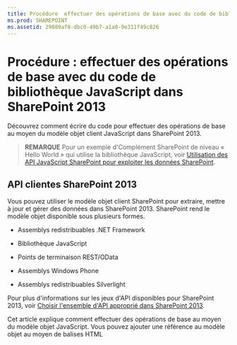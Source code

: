 ```yaml
---
title: Procédure  effectuer des opérations de base avec du code de bibliothèque JavaScript dans SharePoint 2013
ms.prod: SHAREPOINT
ms.assetid: 29089af8-dbc0-49b7-a1a0-9e311f49c826
---
```



# Procédure : effectuer des opérations de base avec du code de bibliothèque JavaScript dans SharePoint 2013
Découvrez comment écrire du code pour effectuer des opérations de base au moyen du modèle objet client JavaScript dans SharePoint 2013.
> **REMARQUE**
> Pour un exemple d'Complément SharePoint de niveau « Hello World » qui utilise la bibliothèque JavaScript, voir  [Utilisation des API JavaScript SharePoint pour exploiter les données SharePoint](use-the-sharepoint-javascript-apis-to-work-with-sharepoint-data.md). 
  
    
    


## API clientes SharePoint 2013
<a name="ClientAPIs"> </a>

Vous pouvez utiliser le modèle objet client SharePoint pour extraire, mettre à jour et gérer des données dans SharePoint 2013. SharePoint rend le modèle objet disponible sous plusieurs formes.
  
    
    

- Assemblys redistribuables .NET Framework
    
  
- Bibliothèque JavaScript
    
  
- Points de terminaison REST/OData
    
  
- Assemblys Windows Phone
    
  
- Assemblys redistribuables Silverlight
    
  
Pour plus d'informations sur les jeux d'API disponibles pour SharePoint 2013, voir  [Choisir l'ensemble d'API approprié dans SharePoint 2013](http://msdn.microsoft.com/library/f36645da-77c5-47f1-a2ca-13d4b62b320d%28Office.15%29.aspx).
  
    
    
Cet article explique comment effectuer des opérations de base au moyen du modèle objet JavaScript. Vous pouvez ajouter une référence au modèle objet au moyen de balises HTML <script>. Pour plus d'informations sur l'utilisation des autres API clientes, voir les rubriques suivantes :
  
    
    

-  [Effectuer des opérations de base avec du code de bibliothèque client SharePoint 2013](complete-basic-operations-using-sharepoint-2013-client-library-code.md)
    
  
-  [Effectuer des opérations de base à l'aide de terminaux REST SharePoint 2013](complete-basic-operations-using-sharepoint-2013-rest-endpoints.md)
    
  
-  [Créer des applications Windows Phone accédant à SharePoint 2013](http://msdn.microsoft.com/library/36681335-f772-4499-8445-f94481bc18e7%28Office.15%29.aspx)
    
  
-  [Utilisation du modèle objet Silverlight](http://msdn.microsoft.com/library/cea7829d-f360-4052-8b76-91d90bcefd2a%28Office.15%29.aspx)
    
  

## Effectuer des tâches de base dans SharePoint 2013 au moyen du modèle objet client JavaScript
<a name="BasicOps_SPJSOMOps"> </a>

Les sections suivantes décrivent les tâches que vous pouvez effectuer par programmation et elles incluent des exemples de code JavaScript pour illustrer les opérations.
  
    
    
Lorsque vous créez un complément hébergé dans le nuage, vous pouvez ajouter une référence au modèle objet au moyen de balises HTML <script>. Nous vous recommandons de faire référence au site web hôte, car le site web de complément n'existe peut-être pas dans chaque scénario au sein des compléments hébergés dans le nuage. Vous pouvez extraire l'URL du site web hôte à partir du paramètre de chaîne de requête  _SPHostUrl_ si vous utilisez le jeton **{StandardTokens}**. Vous pouvez également utiliser le paramètre de chaîne de requête que vous avez personnellement défini si vous utilisez le jeton **{HostUrl}**. Une fois que vous disposez de l'URL du site web hôte, vous devez utiliser du code JavaScript pour créer de manière dynamique la référence au modèle objet.
  
    
    
L'exemple de code suivant effectue les tâches suivantes pour ajouter une référence au modèle objet JavaScript :
  
    
    

- Fait référence à la bibliothèque AJAX à partir du réseau de distribution de contenu Microsoft.
    
  
- Fait référence à la bibliothèque jQuery à partir du réseau de distribution de contenu Microsoft.
    
  
- Extrait l'URL du site web hôte à partir de la chaîne de requête.
    
  
- Charge les fichiers SP.Runtime.js et SP.js à l'aide de la fonction **getScript** dans jQuery. Après le chargement des fichiers, votre programme a accès au modèle objet JavaScript pour SharePoint.
    
  
- Poursuit le flux dans la fonction **execOperation**.
    
  



```

<script
    src="//ajax.aspnetcdn.com/ajax/4.0/1/MicrosoftAjax.js" 
    type="text/javascript">
</script>
<script
    type="text/javascript"
    src="//ajax.aspnetcdn.com/ajax/jQuery/jquery-1.7.2.min.js">
</script>
<script type="text/javascript">
    var hostweburl;

    // Load the required SharePoint libraries.
    $(document).ready(function () {

        // Get the URI decoded URLs.
        hostweburl =
            decodeURIComponent(
                getQueryStringParameter("SPHostUrl")
        );

        // The js files are in a URL in the form:
        // web_url/_layouts/15/resource_file
        var scriptbase = hostweburl + "/_layouts/15/";

        // Load the js files and continue to
        // the execOperation function.
        $.getScript(scriptbase + "SP.Runtime.js",
            function () {
                $.getScript(scriptbase + "SP.js", execOperation);
            }
        );
    });

    // Function to execute basic operations.
    function execOperation() {

        // Continue your program flow here.

    }

    // Function to retrieve a query string value.
    // For production purposes you may want to use
    // a library to handle the query string.
    function getQueryStringParameter(paramToRetrieve) {
        var params =
            document.URL.split("?")[1].split("&amp;");
        var strParams = "";
        for (var i = 0; i < params.length; i = i + 1) {
            var singleParam = params[i].split("=");
            if (singleParam[0] == paramToRetrieve)
                return singleParam[1];
        }
    }
</script>

```

Lorsque vous créez un complément hébergé par SharePoint, vous pouvez ajouter une référence au modèle objet au moyen de balises HTML <script>. Le site web de complément dans un complément hébergé par SharePoint vous permet d'utiliser des chemins relatifs pour faire référence aux fichiers requis pour l'emploi du modèle objet JavaScript.
  
    
    
L'exemple de code suivant effectue les tâches suivantes pour ajouter une référence au modèle objet JavaScript :
  
    
    

- Fait référence à la bibliothèque AJAX à partir du réseau de distribution de contenu Microsoft.
    
  
- Fait référence au fichier SP.Runtime.js en utilisant une URL relative au site web de complément.
    
  
- Fait référence au fichier SP.js en utilisant une URL relative au site web de complément.
    
  



```

<script
    src="//ajax.aspnetcdn.com/ajax/4.0/1/MicrosoftAjax.js" 
    type="text/javascript">
</script>
<script 
    type="text/javascript" 
    src="/_layouts/15/sp.runtime.js">
</script>
<script 
    type="text/javascript" 
    src="/_layouts/15/sp.js">
</script>
<script type="text/javascript">

    // Continue your program flow here.

</script>
```


## Tâches du site web SharePoint
<a name="BasicOps_SPWebTasks"> </a>

Pour utiliser des sites web au moyen de JavaScript, commencez par utiliser le constructeur **ClientContext(serverRelativeUrl)** et passez une URL ou URI pour renvoyer un contexte de requête spécifique.
  
    
    

### Récupérer les propriétés d'un site web

Utilisez la propriété web de la classe **ClientContext** pour spécifier les propriétés de l'objet de site web se trouvant au niveau de l'URL de contexte spécifiée. Après avoir chargé l'objet site web par le biais de la méthode **load(clientObject)**, puis appelé **executeQueryAsync(succeededCallback, failedCallback)**, vous obtenez un accès à toutes les propriétés de ce site web. L'exemple suivant affiche le titre et la description du site web spécifié, même si toutes les autres propriétés qui sont retournées deviennent disponibles après que vous avez chargé l'objet site web et exécuté la requête.
  
    
    

```

function retrieveWebSite(siteUrl) {
    var clientContext = new SP.ClientContext(siteUrl);
    this.oWebsite = clientContext.get_web();

    clientContext.load(this.oWebsite);

    clientContext.executeQueryAsync(
        Function.createDelegate(this, this.onQuerySucceeded), 
        Function.createDelegate(this, this.onQueryFailed)
    );
}

function onQuerySucceeded(sender, args) {
    alert('Title: ' + this.oWebsite.get_title() + 
        ' Description: ' + this.oWebsite.get_description());
}
    
function onQueryFailed(sender, args) {
    alert('Request failed. ' + args.get_message() + 
        '\\n' + args.get_stackTrace());
}
```


### Récupérer uniquement les propriétés sélectionnées d'un site web

Pour réduire les transferts inutiles de données entre le client et le serveur, vous souhaiterez peut-être retourner seulement les propriétés spécifiées de l'objet site web, et non pas toutes ses propriétés. Dans ce cas, utilisez une syntaxe d'expression de requête LINQ ou lambda avec la méthode **load(clientObject)** pour spécifier quelles propriétés il faut retourner depuis le serveur. Dans l'exemple suivant, seuls le titre et la date de création de l'objet site web deviennent disponibles après l'appel de **executeQueryAsync(succeededCallback, failedCallback)**.
  
    
    

```

function retrieveWebSiteProperties(siteUrl) {
    var clientContext = new SP.ClientContext(siteUrl);
    this.oWebsite = clientContext.get_web();

    clientContext.load(this.oWebsite, 'Title', 'Created');

    clientContext.executeQueryAsync(
        Function.createDelegate(this, this.onQuerySucceeded), 
        Function.createDelegate(this, this.onQueryFailed)
    );
}

function onQuerySucceeded(sender, args) {
    alert('Title: ' + this.oWebsite.get_title() + 
        ' Created: ' + this.oWebsite.get_created());
}
    
function onQueryFailed(sender, args) {
    alert('Request failed. ' + args.get_message() + 
        '\\n' + args.get_stackTrace());
}
```


> **REMARQUE**
> Si vous essayez d'accéder à d'autres propriétés, le code génère une exception parce que les autres propriétés ne sont pas disponibles. 
  
    
    


### Modifier les propriétés d'un site web

Pour modifier un site web, vous devez définir ses propriétés et appeler la méthode **update()** de la même manière dont le modèle objet serveur fonctionne. Toutefois, dans le modèle objet client, vous devez appeler **executeQueryAsync(succeededCallback, failedCallback)** pour demander le traitement par lots de toutes les commandes que vous spécifiez. L'exemple suivant change le titre et la description d'un site web spécifié.
  
    
    

```

function updateWebSite(siteUrl) {
    var clientContext = new SP.ClientContext(siteUrl);
    this.oWebsite = clientContext.get_web();

    this.oWebsite.set_title('Updated Web Site');
    this.oWebsite.set_description('This is an updated Web site.');
    this.oWebsite.update();

    clientContext.load(this.oWebsite, 'Title', 'Description');

    clientContext.executeQueryAsync(
        Function.createDelegate(this, this.onQuerySucceeded), 
        Function.createDelegate(this, this.onQueryFailed)
    );
}

function onQuerySucceeded(sender, args) {
    alert('Title: ' + this.oWebsite.get_title() + 
        ' Description: ' + this.oWebsite.get_description());
}
    
function onQueryFailed(sender, args) {
    alert('Request failed. ' + args.get_message() + 
        '\\n' + args.get_stackTrace());
}
```


## Tâches de liste SharePoint
<a name="BasicOps_SPListTasks"> </a>

L'utilisation d'objets de liste au moyen de JavaScript est similaire à l'utilisation des objets de site web. Commencez par utiliser le constructeur **ClientContext(serverRelativeUrl)** et passer une URL ou URI pour renvoyer une contexte de requête spécifique. Vous pouvez ensuite utiliser la propriété **lists** de la classe **Web** pour accéder à la collection de listes du site web.
  
    
    

### Récupérer toutes les propriétés de toutes les listes d'un site web

Pour retourner toutes les listes d'un site web, chargez la collection de listes via la méthode **load(clientObject)**, puis appelez **executeQueryAsync(succeededCallback, failedCallback)**. L'exemple suivant affiche l'URL du site web et la date et l'heure de création de la liste.
  
    
    

```

function retrieveAllListProperties(siteUrl) {
    var clientContext = new SP.ClientContext(siteUrl);
    var oWebsite = clientContext.get_web();
    this.collList = oWebsite.get_lists();
    clientContext.load(collList);

    clientContext.executeQueryAsync(
        Function.createDelegate(this, this.onQuerySucceeded), 
        Function.createDelegate(this, this.onQueryFailed)
    );
}

function onQuerySucceeded() {
    var listInfo = '';
    var listEnumerator = collList.getEnumerator();

    while (listEnumerator.moveNext()) {
        var oList = listEnumerator.get_current();
        listInfo += 'Title: ' + oList.get_title() + ' Created: ' + 
            oList.get_created().toString() + '\\n';
    }
    alert(listInfo);
}

function onQueryFailed(sender, args) {
    alert('Request failed. ' + args.get_message() + 
        '\\n' + args.get_stackTrace());
}
```


### Récupérer uniquement les propriétés spécifiées des listes

L'exemple précédent retourne toutes les propriétés des listes d'un site web. Pour réduire le transfert inutile de données entre le client et le serveur, vous pouvez utiliser des expressions de requête LINQ pour spécifier quelles propriétés retourner. Dans JavaScript, vous spécifiez **Include** comme élément de la chaîne de requête qui est transmise à la méthode **load(clientObject)** pour spécifier les propriétés à renvoyer. L'exemple suivant utilise cette méthode pour renvoyer uniquement le titre et l'ID de chaque liste dans la collection.
  
    
    

```

function retrieveSpecificListProperties(siteUrl) {
    var clientContext = new SP.ClientContext(siteUrl);
    var oWebsite = clientContext.get_web();
    this.collList = oWebsite.get_lists();

    clientContext.load(collList, 'Include(Title, Id)');
    clientContext.executeQueryAsync(
        Function.createDelegate(this, this.onQuerySucceeded), 
        Function.createDelegate(this, this.onQueryFailed)
    );
}

function onQuerySucceeded() {
    var listInfo = '';
    var listEnumerator = collList.getEnumerator();

    while (listEnumerator.moveNext()) {
        var oList = listEnumerator.get_current();
        listInfo += 'Title: ' + oList.get_title() + 
            ' ID: ' + oList.get_id().toString() + '\\n';
    }
    alert(listInfo);
}

function onQueryFailed(sender, args) {
    alert('Request failed. ' + args.get_message() + 
        '\\n' + args.get_stackTrace());
}

```


### Stocker des listes récupérées dans une collection

Comme le montre l'exemple qui suit, vous pouvez opter pour la méthode **loadQuery(clientObjectCollection, exp)** à la place de la méthode **load(clientObject)** pour stocker la valeur renvoyée dans une autre collection, au lieu de la stocker dans la propriété de listes.
  
    
    

```

function retrieveSpecificListPropertiesToCollection(siteUrl) {
    var clientContext = new SP.ClientContext(siteUrl);
    var oWebsite = clientContext.get_web();
    var collList = oWebsite.get_lists();

    this.listInfoCollection = clientContext.loadQuery(collList, 'Include(Title, Id)');
    clientContext.executeQueryAsync(
        Function.createDelegate(this, this.onQuerySucceeded), 
        Function.createDelegate(this, this.onQueryFailed)
    );
}

function onQuerySucceeded() {
    var listInfo = '';

    for (var i = 0; i < this.listInfoCollection.length; i++) {
        var oList = this.listInfoCollection[i];
        listInfo += 'Title: ' + oList.get_title() + 
            ' ID: ' + oList.get_id().toString();
    }
    alert(listInfo.toString());
}

function onQueryFailed(sender, args) {
    alert('Request failed. ' + args.get_message() + 
        '\\n' + args.get_stackTrace());
}
```


### Appliquer des filtres à la récupération de liste

Comme indiqué dans l'exemple suivant, vous pouvez imbriquer des instructions **Include** dans une requête JavaScript pour retourner les métadonnées d'une liste et de ses champs. L'exemple retourne tous les champs de toutes les listes au sein d'un site web, et affiche le titre et le nom interne de tous les champs dont le nom interne contient la chaîne « name ».
  
    
    

```

function retrieveAllListsAllFields(siteUrl) {
    var clientContext = new SP.ClientContext(siteUrl);
    var oWebsite = clientContext.get_web();
    var collList = oWebsite.get_lists();

    this.listInfoArray = clientContext.loadQuery(collList, 
        'Include(Title,Fields.Include(Title,InternalName))');

    clientContext.executeQueryAsync(
        Function.createDelegate(this, this.onQuerySucceeded), 
        Function.createDelegate(this, this._onQueryFailed)
    );
}

function onQuerySucceeded() {
    var listInfo = '';

    for (var i = 0; i < this.listInfoArray.length; i++) {
        var oList = this.listInfoArray[i];
        var collField = oList.get_fields();
        var fieldEnumerator = collField.getEnumerator();
            
        while (fieldEnumerator.moveNext()) {
            var oField = fieldEnumerator.get_current();
            var regEx = new RegExp('name', 'ig');
            
            if (regEx.test(oField.get_internalName())) {
                listInfo += '\\nList: ' + oList.get_title() + 
                    '\\n\\tField Title: ' + oField.get_title() + 
                    '\\n\\tField Name: ' + oField.get_internalName();
            }
        }
    }
    alert(listInfo);
}

function onQueryFailed(sender, args) {
    alert('Request failed. ' + args.get_message() + 
        '\\n' + args.get_stackTrace());
}

```


## Créer, mettre à jour et supprimer des listes
<a name="BasicOps_SPListCRUD"> </a>

La création, la mise à jour et la suppression de listes via le modèle objet client fonctionne de façon similaire à la manière dont vous effectuez ces tâches à l'aide du modèle objet client .NET, bien que les opérations du client ne se terminent pas tant que vous n'avez pas appelé la fonction **executeQueryAsync(succeededCallback, failedCallback)**.
  
    
    

### Créer et mettre à jour une liste

Pour créer un objet de liste au moyen de JavaScript, utilisez l'objet **ListCreationInformation** pour définir ses propriétés, puis transmettez cet objet à la fonction **add(parameters)** de l'objet **ListCollection**. L'exemple suivant crée une nouvelle liste announcements.
  
    
    

```

function createList(siteUrl) {
    var clientContext = new SP.ClientContext(siteUrl);
    var oWebsite = clientContext.get_web();
    
    var listCreationInfo = new SP.ListCreationInformation();
    listCreationInfo.set_title('My Announcements List');
    listCreationInfo.set_templateType(SP.ListTemplateType.announcements);

    this.oList = oWebsite.get_lists().add(listCreationInfo);

    clientContext.load(oList);
    clientContext.executeQueryAsync(
        Function.createDelegate(this, this.onQuerySucceeded), 
        Function.createDelegate(this, this.onQueryFailed)
    );
}

function onQuerySucceeded() {
    var result = oList.get_title() + ' created.';
    alert(result);
}

function onQueryFailed(sender, args) {
    alert('Request failed. ' + args.get_message() + 
        '\\n' + args.get_stackTrace());
}
```

Si vous devez mettre la liste à jour après la création de la liste, vous pouvez définir les propriétés de la liste et appeler la fonction **update()** avant d'appeler **executeQueryAsync(succeededCallback, failedCallback)**, comme le montrent les modifications suivantes apportées à l'exemple précédent.
  
    
    



```

.
.
.
.
this.oList = oWebsite.get_lists().add(listCreationInfo);

oList.set_description('New Announcements List');
oList.update();

clientContext.load(oList);
clientContext.executeQueryAsync(
    Function.createDelegate(this, this.onQuerySucceeded), 
    Function.createDelegate(this, this.onQueryFailed)
);
```


### Ajouter un champ à une liste

Utilisez la fonction **add(field)** ou **addFieldAsXml(schemaXml, addToDefaultView, options)** de l'objet **FieldCollection** pour ajouter un champ à la collection de champs d'une liste. L'exemple suivant crée un champ, puis le met à jour avant d'appeler **executeQueryAsync(succeededCallback, failedCallback)**.
  
    
    

```

function addFieldToList(siteUrl) {
    var clientContext = new SP.ClientContext(siteUrl);

    var oList = clientContext.get_web().get_lists().getByTitle('Announcements');
    this.oField = oList.get_fields().addFieldAsXml(
        '<Field DisplayName=\\'MyField\\' Type=\\'Number\\' />', 
        true, 
        SP.AddFieldOptions.defaultValue
    );

    var fieldNumber = clientContext.castTo(oField,SP.FieldNumber);
    fieldNumber.set_maximumValue(100);
    fieldNumber.set_minimumValue(35);
    fieldNumber.update();

    clientContext.load(oField);
    clientContext.executeQueryAsync(
        Function.createDelegate(this, this.onQuerySucceeded), 
        Function.createDelegate(this, this.onQueryFailed)
    );
}

function onQuerySucceeded() {
    var result = oField.get_title() + ' added.';
    alert(result);
}

function onQueryFailed(sender, args) {
    alert('Request failed. ' + args.get_message() + 
        '\\n' + args.get_stackTrace());
}
```


### Supprimer une liste

Pour supprimer une liste, appelez la fonction **deleteObject()** de l'objet liste, comme le montre l'exemple suivant.
  
    
    

```

function deleteList(siteUrl) {
    var clientContext = new SP.ClientContext(siteUrl);
    var oWebsite = clientContext.get_web();
    this.listTitle = 'My Announcements List';

    this.oList = oWebsite.get_lists().getByTitle(listTitle);
    oList.deleteObject();

    clientContext.executeQueryAsync(
        Function.createDelegate(this, this.onQuerySucceeded), 
        Function.createDelegate(this, this.onQueryFailed)
    );
}

function onQuerySucceeded() {
    var result = listTitle + ' deleted.';
    alert(result);
}

function onQueryFailed(sender, args) {
    alert('Request failed. ' + args.get_message() + 
        '\\n' + args.get_stackTrace());
}
```


## Créer, mettre à jour et supprimer des dossiers
<a name="BasicOps_FolderTasks"> </a>

Vous pouvez manipuler des dossiers pour organiser votre contenu à l'aide du modèle objet JavaScript. Les sections qui suivent vous montrent comment réaliser des opérations de base avec des dossiers.
  
    
    

### Créer un dossier dans une bibliothèque de documents

Pour créer un dossier, vous devez utiliser un objet **ListItemCreationInformation**, définir le type d'objet sous-jacent sur **SP.FileSystemObjectType.folder** et le transmettre comme paramètre à la fonction **addItem(parameters)** de l'objet **List**. Définissez les propriétés dans l'objet élément de liste renvoyé par cette méthode, puis appelez la fonction **update()** comme le montre l'exemple qui suit.
  
    
    

```

function createFolder(resultpanel) {
    var clientContext;
    var oWebsite;
    var oList;
    var itemCreateInfo;

    clientContext = new SP.ClientContext.get_current();
    oWebsite = clientContext.get_web();
    oList = oWebsite.get_lists().getByTitle("Shared Documents");

    itemCreateInfo = new SP.ListItemCreationInformation();
    itemCreateInfo.set_underlyingObjectType(SP.FileSystemObjectType.folder);
    itemCreateInfo.set_leafName("My new folder!");
    this.oListItem = oList.addItem(itemCreateInfo);
    this.oListItem.set_item("Title", "My new folder!");
    this.oListItem.update();

    clientContext.load(this.oListItem);
    clientContext.executeQueryAsync(
        Function.createDelegate(this, successHandler),
        Function.createDelegate(this, errorHandler)
    );

    function successHandler() {
        resultpanel.innerHTML = "Go to the " +
            "<a href='../Lists/Shared Documents'>document library</a> " +
            "to see your new folder.";
    }

    function errorHandler() {
        resultpanel.innerHTML =
            "Request failed: " + arguments[1].get_message();
    }
}
```


### Mettre à jour un dossier dans une bibliothèque de documents

Pour mettre à jour le nom d'un dossier, vous pouvez écrire dans la propriété **FileLeafRef** et appeler la fonction **update()** afin que les modifications soient validées au moment d'appeler la méthode **executeQueryAsync**.
  
    
    

```

function updateFolder(resultpanel) {
    var clientContext;
    var oWebsite;
    var oList;

    clientContext = new SP.ClientContext.get_current();
    oWebsite = clientContext.get_web();
    oList = oWebsite.get_lists().getByTitle("Shared Documents");

    this.oListItem = oList.getItemById(1);
    this.oListItem.set_item("FileLeafRef", "My updated folder");
    this.oListItem.update();

    clientContext.load(this.oListItem);
    clientContext.executeQueryAsync(
        Function.createDelegate(this, successHandler),
        Function.createDelegate(this, errorHandler)
    );

    function successHandler() {
        resultpanel.innerHTML = "Go to the " +
            "<a href='../Lists/Shared Documents'>document library</a> " +
            "to see your updated folder.";
    }

    function errorHandler() {
        resultpanel.innerHTML = "Request failed: " + arguments[1].get_message();
    }
}
```


### Supprimer un dossier dans une bibliothèque de documents

Pour supprimer un dossier, appelez la fonction **deleteObject()** dans l'objet. L'exemple qui suit fait appel à la méthode **getFolderByServerRelativeUrl** pour extraire le dossier de la bibliothèque de documents, puis supprime l'élément.
  
    
    

```

function deleteFolder(resultpanel) {
    var clientContext;
    var oWebsite;
    var folderUrl;

    clientContext = new SP.ClientContext.get_current();
    oWebsite = clientContext.get_web();

    clientContext.load(oWebsite);
    clientContext.executeQueryAsync(function () {
        folderUrl = oWebsite.get_serverRelativeUrl() + "/Lists/Shared Documents/Folder1";
        this.folderToDelete = oWebsite.getFolderByServerRelativeUrl(folderUrl);
        this.folderToDelete.deleteObject();

        clientContext.executeQueryAsync(
            Function.createDelegate(this, successHandler),
            Function.createDelegate(this, errorHandler)
        );
    }, errorHandler);

    function successHandler() {
        resultpanel.innerHTML = "Go to the " +
            "<a href='../Lists/Shared Documents'>document library</a> " +
            "to make sure the folder is no longer there.";
    }

    function errorHandler() {
        resultpanel.innerHTML = "Request failed: " + arguments[1].get_message();
    }
}
```


## Créer, lire, mettre à jour et supprimer des fichiers
<a name="BasicOps_FileTasks"> </a>

Vous pouvez manipuler des fichiers à l'aide du modèle objet JavaScript. Les sections suivantes expliquent comment effectuer des opérations de base avec des fichiers.
  
    
    

> **REMARQUE**
> Vous pouvez uniquement travailler avec des fichiers d'une taille maximale de 1,5 Mo à l'aide du modèle objet JavaScript. Pour charger des fichiers plus volumineux, utilisez l'interface REST (Representational State Transfer). Pour plus d'informations, voir  [](complete-basic-operations-using-sharepoint-2013-rest-endpoints.md#LargeFiles). 
  
    
    


### Créer un fichier dans une bibliothèque de documents

Pour créer des fichiers, vous devez utiliser un objet **FileCreationInformation**, définir l'attribut URL et ajouter le contenu sous la forme d'un tableau d'octets codés en base64 comme dans l'exemple qui suit.
  
    
    

```

function createFile(resultpanel) {
    var clientContext;
    var oWebsite;
    var oList;
    var fileCreateInfo;
    var fileContent;

    clientContext = new SP.ClientContext.get_current();
    oWebsite = clientContext.get_web();
    oList = oWebsite.get_lists().getByTitle("Shared Documents");

    fileCreateInfo = new SP.FileCreationInformation();
    fileCreateInfo.set_url("my new file.txt");
    fileCreateInfo.set_content(new SP.Base64EncodedByteArray());
    fileContent = "The content of my new file";

    for (var i = 0; i < fileContent.length; i++) {
        
        fileCreateInfo.get_content().append(fileContent.charCodeAt(i));
    }

    this.newFile = oList.get_rootFolder().get_files().add(fileCreateInfo);

    clientContext.load(this.newFile);
    clientContext.executeQueryAsync(
        Function.createDelegate(this, successHandler),
        Function.createDelegate(this, errorHandler)
    );

    function successHandler() {
        resultpanel.innerHTML =
            "Go to the " +
            "<a href='../Lists/Shared Documents'>document library</a> " +
            "to see your new file.";
    }

    function errorHandler() {
        resultpanel.innerHTML = "Request failed: " + arguments[1].get_message();
    }
}
```


### Lire un fichier dans une bibliothèque de documents

Pour lire le contenu d'un fichier, vous devez exécuter une opération **GET** dans l'URL du fichier comme le montre l'exemple ci-dessous.
  
    
    

```

function readFile(resultpanel) {
    var clientContext;
    var oWebsite;
    var fileUrl;

    clientContext = new SP.ClientContext.get_current();
    oWebsite = clientContext.get_web();

    clientContext.load(oWebsite);
    clientContext.executeQueryAsync(function () {
        fileUrl = oWebsite.get_serverRelativeUrl() +
            "/Lists/Shared Documents/TextFile1.txt";
        $.ajax({
            url: fileUrl,
            type: "GET"
        })
            .done(Function.createDelegate(this, successHandler))
            .error(Function.createDelegate(this, errorHandler));
    }, errorHandler);

    function successHandler(data) {
        resultpanel.innerHTML =
            "The content of file \\"TextFile1.txt\\": " + data
    }

    function errorHandler() {
        resultpanel.innerHTML =
            "Request failed: " + arguments[2];
    }
}
```


### Mettre à jour un fichier dans une bibliothèque de documents

Pour mettre à jour le contenu d'un fichier, vous pouvez utiliser un objet **FileCreationInformation** et définir l'attribut de remplacement sur True à l'aide de la méthode **set_overwrite()** comme dans l'exemple suivant.
  
    
    

```

function updateFile(resultpanel) {
    var clientContext;
    var oWebsite;
    var oList;
    var fileCreateInfo;
    var fileContent;

    clientContext = new SP.ClientContext.get_current();
    oWebsite = clientContext.get_web();
    oList = oWebsite.get_lists().getByTitle("Shared Documents");

    fileCreateInfo = new SP.FileCreationInformation();
    fileCreateInfo.set_url("TextFile1.txt");
    fileCreateInfo.set_content(new SP.Base64EncodedByteArray());
    fileCreateInfo.set_overwrite(true);
    fileContent = "The updated content of my file";

    for (var i = 0; i < fileContent.length; i++) {

        fileCreateInfo.get_content().append(fileContent.charCodeAt(i));
    }

    this.existingFile = oList.get_rootFolder().get_files().add(fileCreateInfo);

    clientContext.load(this.existingFile);
    clientContext.executeQueryAsync(
        Function.createDelegate(this, successHandler),
        Function.createDelegate(this, errorHandler)
    );

    function successHandler() {
        resultpanel.innerHTML =
            "Go to the " +
            "<a href='../Lists/Shared Documents'>document library</a> " +
            "to see the updated \\"TextFile1.txt\\" file.";
    }

    function errorHandler() {
        resultpanel.innerHTML =
            "Request failed: " + arguments[1].get_message();
    }
}
```


### Supprimer un fichier dans une bibliothèque de documents

Pour supprimer un fichier, appelez la fonction **deleteObject()** dans l'objet. L'exemple suivant utilise la méthode **getFileByServerRelativeUrl** pour extraire le fichier de la bibliothèque de documents, puis supprime l'élément.
  
    
    

```

function deleteFile(resultpanel) {
    var clientContext;
    var oWebsite;
    var fileUrl;

    clientContext = new SP.ClientContext.get_current();
    oWebsite = clientContext.get_web();

    clientContext.load(oWebsite);
    clientContext.executeQueryAsync(function () {
        fileUrl = oWebsite.get_serverRelativeUrl() +
            "/Lists/Shared Documents/TextFile1.txt";
        this.fileToDelete = oWebsite.getFileByServerRelativeUrl(fileUrl);
        this.fileToDelete.deleteObject();

        clientContext.executeQueryAsync(
            Function.createDelegate(this, successHandler),
            Function.createDelegate(this, errorHandler)
        );
    }, errorHandler);

    function successHandler() {
        resultpanel.innerHTML =
            "Go to the " +
            "<a href='../Lists/Shared Documents'>document library</a> " +
            "to confirm that the \\"TextFile1.txt\\" file has been deleted.";
    }

    function errorHandler() {
        resultpanel.innerHTML = "Request failed: " + arguments[1].get_message();
    }
}
```


## Tâches d'éléments de liste SharePoint
<a name="BasicOps_SPListItemTasks"> </a>

Pour renvoyer les éléments d'une liste au moyen de JavaScript, utilisez la fonction **getItemById(id)** pour retourner un seul élément, ou bien la fonction **getItems(query)** pour retourner plusieurs éléments. Vous utilisez ensuite la fonction **load(clientObject)** pour accéder aux objets d'élément de liste représentant les éléments.
  
    
    

### Récupérer les éléments d'une liste

La fonction **getItems(query)** vous permet de définir une requête CAML (Collaborative Application Markup Language) qui spécifie les éléments à retourner. Vous transmettez un objet **CamlQuery** non défini pour retourner tous les éléments de la liste ou vous utilisez la fonction **set_viewXml** pour définir une requête CAML et renvoyer les éléments répondant à des critères spécifiques. L'exemple suivant affiche l'ID ainsi que les valeurs des colonnes Title et Body pour les 100 premiers éléments de la liste Announcements, en commençant par les éléments de liste dont l'ID dans la collection est supérieur à 10.
  
    
    

```

function retrieveListItems(siteUrl) {
    var clientContext = new SP.ClientContext(siteUrl);
    var oList = clientContext.get_web().get_lists().getByTitle('Announcements');
        
    var camlQuery = new SP.CamlQuery();
    camlQuery.set_viewXml(
        '<View><Query><Where><Geq><FieldRef Name=\\'ID\\'/>' + 
        '<Value Type=\\'Number\\'>1</Value></Geq></Where></Query>' + 
        '<RowLimit>10</RowLimit></View>'
    );
    this.collListItem = oList.getItems(camlQuery);
        
    clientContext.load(collListItem);
    clientContext.executeQueryAsync(
        Function.createDelegate(this, this.onQuerySucceeded), 
        Function.createDelegate(this, this.onQueryFailed)
    ); 
}

function onQuerySucceeded(sender, args) {
    var listItemInfo = '';
    var listItemEnumerator = collListItem.getEnumerator();
        
    while (listItemEnumerator.moveNext()) {
        var oListItem = listItemEnumerator.get_current();
        listItemInfo += '\\nID: ' + oListItem.get_id() + 
            '\\nTitle: ' + oListItem.get_item('Title') + 
            '\\nBody: ' + oListItem.get_item('Body');
    }

    alert(listItemInfo.toString());
}

function onQueryFailed(sender, args) {
    alert('Request failed. ' + args.get_message() + 
        '\\n' + args.get_stackTrace());
}
```


### Utiliser la méthode Include pour accéder aux propriétés des objets ListItem

Quatre propriétés des objets **ListItem** ne sont pas disponibles par défaut lorsque vous renvoyez des éléments de liste **displayName**, **effectiveBasePermissions**, **hasUniqueRoleAssignments** et **roleAssignments**. L'exemple précédent renvoie une erreur **PropertyOrFieldNotInitializedException** si vous essayez d'accéder à l'une de ces propriétés. Pour accéder à ces propriétés, utilisez la méthode **Include** comme élément de la chaîne de requête, comme illustré dans l'exemple suivant.
  
    
    

> **REMARQUE**
> Quand vous utilisez LINQ pour créer des requêtes sur la base du modèle objet client, vous utilisez  [LINQ to Objects](http://msdn.microsoft.com/fr-fr/library/bb397919), et non  [le fournisseur LINQ to SharePoint](http://msdn.microsoft.com/fr-fr/library/ee535491), qui peut seulement être utilisé quand vous écrivez du code sur la base du modèle objet serveur. 
  
    
    


```

function retrieveListItemsInclude(siteUrl) {
    var clientContext = new SP.ClientContext(siteUrl);
    var oList = clientContext.get_web().get_lists().getByTitle('Announcements');

    var camlQuery = new SP.CamlQuery();
    camlQuery.set_viewXml('<View><RowLimit>100</RowLimit></View>');
    this.collListItem = oList.getItems(camlQuery);

    clientContext.load(
        collListItem, 
        'Include(Id, DisplayName, HasUniqueRoleAssignments)'
    );
    clientContext.executeQueryAsync(
        Function.createDelegate(this, this.onQuerySucceeded), 
        Function.createDelegate(this, this.onQueryFailed)
    );
}

function onQuerySucceeded(sender, args) {
    var listItemInfo = '';
    var listItemEnumerator = collListItem.getEnumerator();
        
    while (listItemEnumerator.moveNext()) {
        var oListItem = listItemEnumerator.get_current();
        listItemInfo += '\\nID: ' + oListItem.get_id() + 
            '\\nDisplay name: ' + oListItem.get_displayName() + 
            '\\nUnique role assignments: ' + 
            oListItem.get_hasUniqueRoleAssignments();
    }

    alert(listItemInfo.toString());
}

function onQueryFailed(sender, args) {
    alert('Request failed. ' + args.get_message() + 
        '\\n' + args.get_stackTrace());
}

```

Étant donné que cet exemple utilise une méthode **Include**, seules les propriétés spécifiées sont disponibles après l'exécution de la requête. Par conséquent, vous recevez une exception **PropertyOrFieldNotInitializedException** si vous essayez d'accéder à d'autres propriétés que celles qui ont été spécifiées. En outre, vous recevez cette erreur si vous essayez d'utiliser des fonctions telles que **get_contentType** ou **get_parentList** pour accéder aux propriétés des objets contenants.
  
    
    

### Restrictions sur la récupération d'éléments

La méthode **loadQuery(clientObjectCollection, exp)** du modèle objet JavaScript dans SharePoint Foundation 2010 ne prend pas en charge les méthodes et opérateurs LINQ qui sont utilisés par le modèle d'objet managé.
  
    
    

## Créer, mettre à jour et supprimer des éléments de liste
<a name="BasicOps_SPListItemCRUD"> </a>

La création, la mise à jour et la suppression d'éléments de liste via le modèle objet client fonctionnent comme l'exécution de ces tâches à l'aide du modèle objet serveur. Vous créez un objet élément de liste, définissez ses propriétés, puis mettez à jour l'objet. Pour modifier ou supprimer un objet élément de liste, utilisez la fonction **getById(id)** de l'objet **ListItemCollection** pour retourner l'objet, puis définissez les propriétés et appelez la mise à jour sur l'objet que cette méthode retourne, ou appelez la propre méthode de l'objet pour effectuer la suppression. Contrairement au modèle objet serveur, chacune de ces opérations dans le modèle objet client doit se conclure avec un appel à **to executeQueryAsync(succeededCallback, failedCallback)** pour que les modifications prennent effet sur le serveur.
  
    
    

### Créer un élément de liste

Pour créer des éléments de liste, vous devez créer un objet **ListItemCreationInformation**, définir ses propriétés et le transmettre en tant que paramètre à la fonction **addItem(parameters)** de l'objet **List**. Définissez les propriétés sur l'objet élément de liste que cette méthode renvoie, puis appelez la fonction **update()** comme le montre l'exemple qui suit.
  
    
    

```

function createListItem(siteUrl) {
    var clientContext = new SP.ClientContext(siteUrl);
    var oList = clientContext.get_web().get_lists().getByTitle('Announcements');
        
    var itemCreateInfo = new SP.ListItemCreationInformation();
    this.oListItem = oList.addItem(itemCreateInfo);
    oListItem.set_item('Title', 'My New Item!');
    oListItem.set_item('Body', 'Hello World!');
    oListItem.update();

    clientContext.load(oListItem);
    clientContext.executeQueryAsync(
        Function.createDelegate(this, this.onQuerySucceeded), 
        Function.createDelegate(this, this.onQueryFailed)
    );
}

function onQuerySucceeded() {
    alert('Item created: ' + oListItem.get_id());
}

function onQueryFailed(sender, args) {
    alert('Request failed. ' + args.get_message() + 
        '\\n' + args.get_stackTrace());
}
```


### Mettre à jour un élément de liste

Pour définir les propriétés de la plupart des éléments de liste, vous pouvez utiliser un indexeur de colonnes pour effectuer une affectation, et appeler la fonction **update()** de façon que les modifications prennent effet quand vous appelez **executeQueryAsync(succeededCallback, failedCallback)**. L'exemple suivant définit le titre du troisième élément dans la liste Announcements.
  
    
    

```

function updateListItem(siteUrl) {
    var clientContext = new SP.ClientContext(siteUrl);
    var oList = clientContext.get_web().get_lists().getByTitle('Announcements');

    this.oListItem = oList.getItemById(3);
    oListItem.set_item('Title', 'My Updated Title');
    oListItem.update();

    clientContext.executeQueryAsync(
        Function.createDelegate(this, this.onQuerySucceeded), 
        Function.createDelegate(this, this.onQueryFailed)
    );
}

function onQuerySucceeded() {
    alert('Item updated!');
}

function onQueryFailed(sender, args) {
    alert('Request failed. ' + args.get_message() + 
        '\\n' + args.get_stackTrace());
}
```


### Supprimer un élément de liste

Pour supprimer un élément de liste, appelez la fonction **deleteObject()** sur l'objet. L'exemple suivant utilise la fonction **getItemById(id)** pour retourner le deuxième élément de liste, puis supprime l'élément. SharePoint conserve les ID d'entier dans les collections, même s'ils ont été supprimés. Ainsi, par exemple, le deuxième élément d'une liste ne peut pas avoir 2 comme identificateur. Une erreur **ServerException** est renvoyée si la fonction **deleteObject()** est appelée pour un élément qui n'existe pas.
  
    
    

```

function deleteListItem(siteUrl) {
    this.itemId = 2;
    var clientContext = new SP.ClientContext(siteUrl);
    var oList = clientContext.get_web().get_lists().getByTitle('Announcements');
    this.oListItem = oList.getItemById(itemId);
    oListItem.deleteObject();

    clientContext.executeQueryAsync(
        Function.createDelegate(this, this.onQuerySucceeded), 
        Function.createDelegate(this, this.onQueryFailed)
    );
}

function onQuerySucceeded() {
    alert('Item deleted: ' + itemId);
}

function onQueryFailed(sender, args) {
    alert('Request failed. ' + args.get_message() + 
        '\\n' + args.get_stackTrace());
}
```

Si vous voulez, par exemple, récupérer le nouveau nombre d'éléments résultant d'une opération de suppression, incluez un appel à la méthode update() pour actualiser la liste. De plus, vous devez charger soit l'objet de liste lui-même soit la propriété **itemCount** sur l'objet de liste avant d'exécuter la requête. Si vous souhaitez récupérer à la fois un nombre de début et un nombre de fin des éléments de liste, vous devez exécuter deux requêtes et retourner deux fois le nombre d'éléments, comme indiqué dans la modification suivante de l'exemple précédent.
  
    
    



```

function deleteListItemDisplayCount(siteUrl) {
    this.clientContext = new SP.ClientContext(siteUrl);
    this.oList = clientContext.get_web().get_lists().getByTitle('Announcements');
    clientContext.load(oList);

    clientContext.executeQueryAsync(
        Function.createDelegate(this, this.deleteItem), 
        Function.createDelegate(this, this.onQueryFailed)
    );
}

function deleteItem() {
    this.itemId = 58;
    this.startCount = oList.get_itemCount();
    this.oListItem = oList.getItemById(itemId);
    oListItem.deleteObject();

    oList.update();
    clientContext.load(oList);
        
    clientContext.executeQueryAsync(
        Function.createDelegate(this, this.displayCount), 
        Function.createDelegate(this, this.onQueryFailed)
    );
}

function displayCount() {
    var endCount = oList.get_itemCount();
    var listItemInfo = 'Item deleted: ' + itemId + 
        '\\nStart Count: ' +  startCount + 
        ' End Count: ' + endCount;
        
    alert(listItemInfo)
}

function onQueryFailed(sender, args) {
    alert('Request failed. ' + args.get_message() + 
        '\\n' + args.get_stackTrace());
}
```


## Objets Access sur le site web hôte
<a name="BasicOps_AccessHostweb"> </a>

Lors du développement de votre complément, vous pouvez avoir besoin d'accéder au site web hôte pour communiquer avec les éléments qu'il contient. Utilisez l'objet **AppContextSite** pour faire référence au site web hôte ou à d'autres sites SharePoint comme le montre l'exemple suivant. Pour bénéficier d'un exemple de code complet, voir [Extraire le titre du site web hôte à l'aide de la bibliothèque inter-domaines (JSOM)](http://code.msdn.microsoft.com/office/SharePoint-2013-Get-the-563f2a3d).
  
    
    

```

function execCrossDomainRequest(appweburl, hostweburl) {
    // context: The ClientContext object provides access to
    //      the web and lists objects.
    // factory: Initialize the factory object with the
    //      add-in web URL.
    var context;
    var factory;
    var appContextSite;

    context = new SP.ClientContext(appweburl);
    factory = new SP.ProxyWebRequestExecutorFactory(appweburl);
    context.set_webRequestExecutorFactory(factory);
    appContextSite = new SP.AppContextSite(context, hostweburl);

    this.web = appContextSite.get_web();
    context.load(this.web);

    // Execute the query with all the previous 
    //  options and parameters.
    context.executeQueryAsync(
        Function.createDelegate(this, successHandler), 
        Function.createDelegate(this, errorHandler)
    );

    // Function to handle the success event.
    // Prints the host web's title to the page.
    function successHandler() {
        alert(this.web.get_title());
    }

    // Function to handle the error event.
    // Prints the error message to the page.
    function errorHandler(data, errorCode, errorMessage) {
        alert("Could not complete cross-domain call: " + errorMessage);
    }
}
```

L'exemple qui précède se sert de la bibliothèque inter-domaines dans SharePoint 2013 pour accéder au site web hôte. Pour plus d'informations, voir  [Accéder à des données SharePoint 2013 à partir de compléments à l'aide de la bibliothèque inter-domaines](access-sharepoint-2013-data-from-add-ins-using-the-cross-domain-library.md).
  
    
    

## Ressources supplémentaires
<a name="BasicOps_AddRes"> </a>


-  [Effectuer des opérations de base avec du code de bibliothèque client SharePoint 2013](complete-basic-operations-using-sharepoint-2013-client-library-code.md)
    
  
-  [Effectuer des opérations de base à l'aide de terminaux REST SharePoint 2013](complete-basic-operations-using-sharepoint-2013-rest-endpoints.md)
    
  
-  [Développer des compléments pour SharePoint](develop-sharepoint-add-ins.md)
    
  
-  [Accès aux données sécurisé et modèles d'objet client pour les compléments SharePoint](secure-data-access-and-client-object-models-for-sharepoint-add-ins.md)
    
  
-  [Utiliser des données externes dans SharePoint 2013](work-with-external-data-in-sharepoint-2013.md)
    
  

